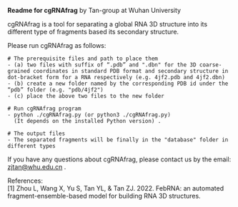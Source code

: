 
******Readme for cgRNAfrag******  by Tan-group at Wuhan University

cgRNAfrag is a tool for separating a global RNA 3D structure into its different type of fragments based its secondary structure.

Please run cgRNAfrag as follows:

```
# The prerequisite files and path to place them
- (a) two files with suffix of “.pdb” and ".dbn" for the 3D coarse-grained coordinates in standard PDB format and secondary structure in dot-bracket form for a RNA respectively (e.g. 4jf2.pdb and 4jf2.dbn)
- (b) create a new folder named by the corresponding PDB id under the “pdb” folder (e.g. "pdb/4jf2")
- (c) place the above two files to the new folder

# Run cgRNAfrag program
- python ./cgRNAfrag.py (or python3 ./cgRNAfrag.py)
  (It depends on the installed Python version) .

# The output files
- The separated fragments will be finally in the "database" folder in different types
```

If you have any questions about cgRNAfrag, please contact us by the email: zjtan@whu.edu.cn .

References:                                      
[1] Zhou L, Wang X, Yu S, Tan YL, &  Tan ZJ. 2022. FebRNA: an automated fragment-ensemble-based 
model for building RNA 3D structures.


